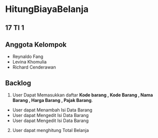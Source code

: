 # HitungBiayaBelanja

 
## **17 TI 1**

## Anggota Kelompok
- Reynaldo Fang 
- Levina Khomulia
- Richard Cenderawan

## Backlog 
1. User Dapat Memasukkan daftar **Kode barang , Kode Barang , Nama Barang , Harga Barang , Pajak Barang**.
- User dapat Menambah Isi Data Barang
- User dapat Mengedit Isi Data Barang
- User dapat Mengedit Isi Data Barang

2. User dapat menghitung Total Belanja






